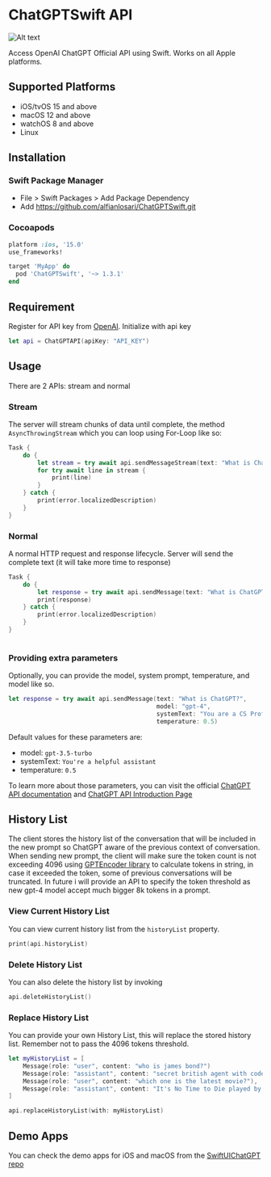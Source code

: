 # ChatGPTSwift API

![Alt text](https://imagizer.imageshack.com/v2/640x480q90/923/c9MPBA.png "image")

Access OpenAI ChatGPT Official API using Swift. Works on all Apple platforms.

## Supported Platforms

- iOS/tvOS 15 and above
- macOS 12 and above
- watchOS 8 and above
- Linux

## Installation

### Swift Package Manager
- File > Swift Packages > Add Package Dependency
- Add https://github.com/alfianlosari/ChatGPTSwift.git

### Cocoapods
```ruby
platform :ios, '15.0'
use_frameworks!

target 'MyApp' do
  pod 'ChatGPTSwift', '~> 1.3.1'
end
```

## Requirement

Register for API key from [OpenAI](https://openai.com/api). Initialize with api key

```swift
let api = ChatGPTAPI(apiKey: "API_KEY")
```

## Usage

There are 2 APIs: stream and normal

### Stream

The server will stream chunks of data until complete, the method `AsyncThrowingStream` which you can loop using For-Loop like so:

```swift
Task {
    do {
        let stream = try await api.sendMessageStream(text: "What is ChatGPT?")
        for try await line in stream {
            print(line)
        }
    } catch {
        print(error.localizedDescription)
    }
}
```

### Normal
A normal HTTP request and response lifecycle. Server will send the complete text (it will take more time to response)

```swift
Task {
    do {
        let response = try await api.sendMessage(text: "What is ChatGPT?")
        print(response)
    } catch {
        print(error.localizedDescription)
    }
}
        
```

### Providing extra parameters

Optionally, you can provide the model, system prompt, temperature, and model like so.

```swift
let response = try await api.sendMessage(text: "What is ChatGPT?",
                                         model: "gpt-4",
                                         systemText: "You are a CS Professor",
                                         temperature: 0.5)
```

Default values for these parameters are:
- model: `gpt-3.5-turbo`
- systemText: `You're a helpful assistant`
- temperature: `0.5`

To learn more about those parameters, you can visit the official [ChatGPT API documentation](https://platform.openai.com/docs/guides/chat/introduction) and [ChatGPT API Introduction Page](https://openai.com/blog/introducing-chatgpt-and-whisper-apis)

## History List

The client stores the history list of the conversation that will be included in the new prompt so ChatGPT aware of the previous context of conversation. When sending new prompt, the client will make sure the token count is not exceeding 4096 using [GPTEncoder library](https://github.com/alfianlosari/GPTEncoder) to calculate tokens in string, in case it exceeded the token, some of previous conversations will be truncated. In future i will provide an API to specify the token threshold as new gpt-4 model accept much bigger 8k tokens in a prompt.


### View Current History List

You can view current history list from the `historyList` property.

```swift
print(api.historyList)
```

### Delete History List

You can also delete the history list by invoking

```swift
api.deleteHistoryList()
```

### Replace History List

You can provide your own History List, this will replace the stored history list. Remember not to pass the 4096 tokens threshold.

```swift
let myHistoryList = [
    Message(role: "user", content: "who is james bond?")
    Message(role: "assistant", content: "secret british agent with codename 007"),
    Message(role: "user", content: "which one is the latest movie?"),
    Message(role: "assistant", content: "It's No Time to Die played by Daniel Craig")
]

api.replaceHistoryList(with: myHistoryList)
```

## Demo Apps
You can check the demo apps for iOS and macOS from the [SwiftUIChatGPT repo](https://github.com/alfianlosari/ChatGPTSwiftUI)

